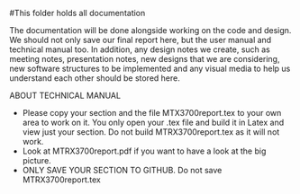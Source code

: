 #This folder holds all documentation

The documentation will be done alongside working on the code and design. We should not only save our final report here,
but the user manual and technical manual too. In addition, any design notes we create, such as meeting notes, presentation notes,
new designs that we are considering, new software structures to be implemented and any visual media to help us understand each other should be stored here.

ABOUT TECHNICAL MANUAL
- Please copy your section and the file MTX3700report.tex to your own area to work on it. You only open your .tex file and build it in Latex and view just your 		section. Do not build MTRX3700report.tex as it will not work.
- Look at MTRX3700report.pdf if you want to have a look at the big picture.
- ONLY SAVE YOUR SECTION TO GITHUB. Do not save MTRX3700report.tex